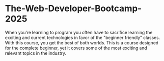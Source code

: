 # The-Web-Developer-Bootcamp-2025
When you're learning to program you often have to sacrifice learning the exciting and current technologies in favor of the "beginner friendly" classes.  With this course, you get the best of both worlds.  This is a course designed for the complete beginner, yet it covers some of the most exciting and relevant topics in the industry.

